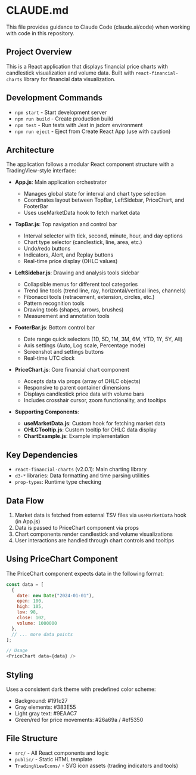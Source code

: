 # CLAUDE.md

This file provides guidance to Claude Code (claude.ai/code) when working with code in this repository.

## Project Overview
This is a React application that displays financial price charts with candlestick visualization and volume data. Built with `react-financial-charts` library for financial data visualization.

## Development Commands
- `npm start` - Start development server
- `npm run build` - Create production build
- `npm test` - Run tests with Jest in jsdom environment
- `npm run eject` - Eject from Create React App (use with caution)

## Architecture
The application follows a modular React component structure with a TradingView-style interface:

- **App.js**: Main application orchestrator
  - Manages global state for interval and chart type selection
  - Coordinates layout between TopBar, LeftSidebar, PriceChart, and FooterBar
  - Uses useMarketData hook to fetch market data

- **TopBar.js**: Top navigation and control bar
  - Interval selector with tick, second, minute, hour, and day options
  - Chart type selector (candlestick, line, area, etc.)
  - Undo/redo buttons
  - Indicators, Alert, and Replay buttons
  - Real-time price display (OHLC values)

- **LeftSidebar.js**: Drawing and analysis tools sidebar
  - Collapsible menus for different tool categories
  - Trend line tools (trend line, ray, horizontal/vertical lines, channels)
  - Fibonacci tools (retracement, extension, circles, etc.)
  - Pattern recognition tools
  - Drawing tools (shapes, arrows, brushes)
  - Measurement and annotation tools

- **FooterBar.js**: Bottom control bar
  - Date range quick selectors (1D, 5D, 1M, 3M, 6M, YTD, 1Y, 5Y, All)
  - Axis settings (Auto, Log scale, Percentage mode)
  - Screenshot and settings buttons
  - Real-time UTC clock

- **PriceChart.js**: Core financial chart component
  - Accepts data via props (array of OHLC objects)
  - Responsive to parent container dimensions
  - Displays candlestick price data with volume bars
  - Includes crosshair cursor, zoom functionality, and tooltips

- **Supporting Components**:
  - **useMarketData.js**: Custom hook for fetching market data
  - **OHLCTooltip.js**: Custom tooltip for OHLC data display
  - **ChartExample.js**: Example implementation

## Key Dependencies
- `react-financial-charts` (v2.0.1): Main charting library
- `d3-*` libraries: Data formatting and time parsing utilities
- `prop-types`: Runtime type checking

## Data Flow
1. Market data is fetched from external TSV files via `useMarketData` hook (in App.js)
2. Data is passed to PriceChart component via props
3. Chart components render candlestick and volume visualizations
4. User interactions are handled through chart controls and tooltips

## Using PriceChart Component
The PriceChart component expects data in the following format:
```javascript
const data = [
  {
    date: new Date("2024-01-01"),
    open: 100,
    high: 105,
    low: 98,
    close: 102,
    volume: 1000000
  },
  // ... more data points
];

// Usage
<PriceChart data={data} />
```

## Styling
Uses a consistent dark theme with predefined color scheme:
- Background: #191c27
- Gray elements: #383E55
- Light gray text: #9EAAC7
- Green/red for price movements: #26a69a / #ef5350

## File Structure
- `src/` - All React components and logic
- `public/` - Static HTML template
- `TradingViewIcons/` - SVG icon assets (trading indicators and tools)
